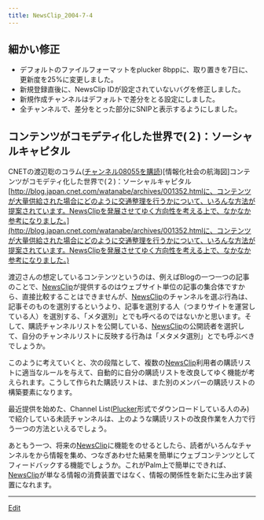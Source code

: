 ```yaml
---
title: NewsClip_2004-7-4
---
```


## 細かい修正

* デフォルトのファイルフォーマットをplucker 8bppに、取り置きを7日に、更新度を25%に変更しました。
* 新規登録直後に、NewsClip IDが設定されていないバグを修正しました。
* 新規作成チャンネルはデフォルトで差分をとる設定にしました。
* 全チャンネルで、差分をとった部分にSNIPと表示するようにしました。

## コンテンツがコモデティ化した世界で(２)：ソーシャルキャピタル

CNETの渡辺聡のコラム([チャンネル08055を購読](newsclip:+08055))[情報化社会の航海図]コンテンツがコモデティ化した世界で(２)：ソーシャルキャピタル [http://blog.japan.cnet.com/watanabe/archives/001352.htmlに、コンテンツが大量供給された場合にどのように交通整理を行うかについて、いろんな方法が提案されています。NewsClipを発展させてゆく方向性を考える上で、なかなか参考になりました。](http://blog.japan.cnet.com/watanabe/archives/001352.htmlに、コンテンツが大量供給された場合にどのように交通整理を行うかについて、いろんな方法が提案されています。NewsClipを発展させてゆく方向性を考える上で、なかなか参考になりました。)



渡辺さんの想定しているコンテンツというのは、例えばBlogの一つ一つの記事のことで、[NewsClip](/NewsClip)が提供するのはウェブサイト単位の記事の集合体ですから、直接比較することはできませんが、[NewsClip](/NewsClip)のチャンネルを選ぶ行為は、記事そのものを選別するというより、記事を選別する人（つまりサイトを運営している人）を選別する、「メタ選別」とでも呼べるのではないかと思います。そして、購読チャンネルリストを公開している、[NewsClip](/NewsClip)の公開読者を選択して、自分のチャンネルリストに反映する行為は「メタメタ選別」とでも呼ぶべきでしょうか。



このように考えていくと、次の段階として、複数の[NewsClip](/NewsClip)利用者の購読リストに適当なルールを与えて、自動的に自分の購読リストを改良してゆく機能が考えられます。こうして作られた購読リストは、また別のメンバーの購読リストの構築要素になります。



最近提供を始めた、Channel List([Plucker](/Plucker)形式でダウンロードしている人のみ)で紹介している未読チャンネルは、上のような購読リストの改良作業を人力で行う一つの方法といえるでしょう。



あともう一つ、将来の[NewsClip](/NewsClip)に機能をのせるとしたら、読者がいろんなチャンネルをから情報を集め、つなぎあわせた結果を簡単にウェブコンテンツとしてフィードバックする機能でしょうか。これがPalm上で簡単にできれば、[NewsClip](/NewsClip)が単なる情報の消費装置ではなく、情報の関係性を新たに生み出す装置になれます。



<!--  -->






----
[Edit](https://github.com/vitroid/vitroid.github.io/edit/master/MD/NewsClip_2004-7-4.md)
